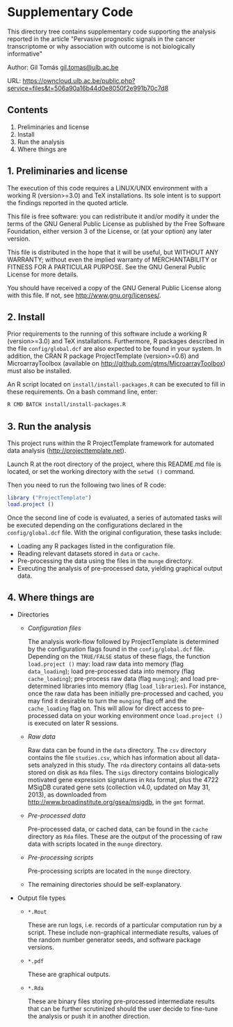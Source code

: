 # Supplementary Code

This directory tree contains supplementary code supporting the analysis reported
in the article "Pervasive prognostic signals in the cancer transcriptome or why
association with outcome is not biologically informative"

Author: Gil Tomás <gil.tomas@ulb.ac.be>

URL: <https://owncloud.ulb.ac.be/public.php?service=files&t=506a90a16b44d0e8050f2e991b70c7d8>


## Contents
1. Preliminaries and license
2. Install
3. Run the analysis
4. Where things are


## 1. Preliminaries and license

The execution of this code requires a LINUX/UNIX environment with a working R
(version>=3.0) and TeX installations.  Its sole intent is to support the
findings reported in the quoted article.

This file is free software: you can redistribute it and/or modify it under the
terms of the GNU General Public License as published by the Free Software
Foundation, either version 3 of the License, or (at your option) any later
version.

This file is distributed in the hope that it will be useful, but WITHOUT ANY
WARRANTY; without even the implied warranty of MERCHANTABILITY or FITNESS FOR A
PARTICULAR PURPOSE.  See the GNU General Public License for more details.

You should have received a copy of the GNU General Public License along with
this file.  If not, see <http://www.gnu.org/licenses/>.


## 2. Install

Prior requirements to the running of this software include a working R
(version>=3.0) and TeX installations.  Furthermore, R packages described in the
file `config/global.dcf` are also expected to be found in your system.  In
addition, the CRAN R package ProjectTemplate (version>=0.6) and
MicroarrayToolbox (available on <http://github.com/gtms/MicroarrayToolbox>) must
also be installed.

An R script located on `install/install-packages.R` can be executed to fill in
these requirements.  On a bash command line, enter:

```bash
R CMD BATCH install/install-packages.R
```


## 3. Run the analysis

This project runs within the R ProjectTemplate framework for automated data
analysis (<http://projecttemplate.net>).

Launch R at the root directory of the project, where this README.md file is
located, or set the working directory with the `setwd ()` command.

Then you need to run the following two lines of R code:

```R
library ("ProjectTemplate")
load.project ()
```

Once the second line of code is evaluated, a series of automated tasks will be
executed depending on the configurations declared in the `config/global.dcf`
file.  With the original configuration, these tasks include:
* Loading any R packages listed in the configuration file.
* Reading relevant datasets stored in `data` or `cache`.
* Pre-processing the data using the files in the `munge` directory.
* Executing the analysis of pre-processed data, yielding graphical output data.


## 4. Where things are

* Directories
    - _Configuration files_

      The analysis work-flow followed by ProjectTemplate is determined by the
      configuration flags found in the `config/global.dcf` file.  Depending on
      the `TRUE/FALSE` status of these flags, the function `load.project ()`
      may: load raw data into memory (flag `data_loading`); load pre-processed
      data into memory (flag `cache_loading`); pre-process raw data (flag
      `munging`); and load pre-determined libraries into memory (flag
      `load_libraries`).  For instance, once the raw data has been initially
      pre-processed and cached, you may find it desirable to turn the `munging`
      flag off and the `cache_loading` flag on.  This will allow for direct
      access to pre-processed data on your working environment once
      `load.project ()` is executed on later R sessions.
    - _Raw data_

      Raw data can be found in the `data` directory.  The `csv` directory
      contains the file `studies.csv`, which has information about all data-sets
      analyzed in this study.  The `rda` directory contains all data-sets stored
      on disk as `Rda` files.  The `sigs` directory contains biologically
      motivated gene expression signatures in `Rda` format, plus the 4722 MSigDB
      curated gene sets (collection v4.0, updated on May 31, 2013), as
      downloaded from <http://www.broadinstitute.org/gsea/msigdb>, in the `gmt`
      format.
    - _Pre-processed data_

      Pre-processed data, or cached data, can be found in the `cache` directory
      as `Rda` files.  These are the output of the processing of raw data with
      scripts located in the `munge` directory.
    - _Pre-processing scripts_

      Pre-processing scripts are located in the `munge` directory.
    - The remaining directories should be self-explanatory.

* Output file types
    - `*.Rout`

      These are run logs, i.e. records of a particular computation run by a
      script.  These include non-graphical intermediate results, values of the
      random number generator seeds, and software package versions.
    - `*.pdf`

      These are graphical outputs.
    - `*.Rda`

      These are binary files storing pre-processed intermediate results that can
      be further scrutinized should the user decide to fine-tune the analysis or
      push it in another direction.
